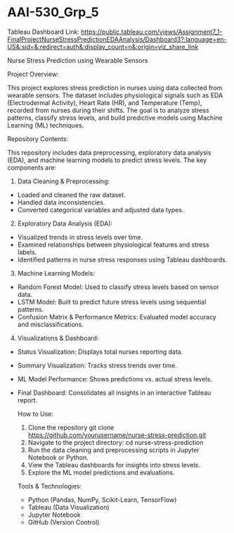 # AAI-530_Grp_5

Tableau Dashboard Link:  https://public.tableau.com/views/Assignment7_1-FinalProjectNurseStressPredictionEDAAnalysis/Dashboard3?:language=en-US&:sid=&:redirect=auth&:display_count=n&:origin=viz_share_link


Nurse Stress Prediction using Wearable Sensors

Project Overview: 

This project explores stress prediction in nurses using data collected from wearable sensors. The dataset includes physiological signals such as EDA (Electrodermal Activity), Heart Rate (HR), and Temperature (Temp), recorded from nurses during their shifts. The goal is to analyze stress patterns, classify stress levels, and build predictive models using Machine Learning (ML) techniques.

Repository Contents:

This repository includes data preprocessing, exploratory data analysis (EDA), and machine learning models to predict stress levels. The key components are:

1. Data Cleaning & Preprocessing:
  * Loaded and cleaned the raw dataset.
  * Handled data inconsistencies.
  * Converted categorical variables and adjusted data types.
2. Exploratory Data Analysis (EDA):
  * Visualized trends in stress levels over time.
  * Examined relationships between physiological features and stress labels.
  * Identified patterns in nurse stress responses using Tableau dashboards.
3. Machine Learning Models:
  * Random Forest Model: Used to classify stress levels based on sensor data.
  * LSTM Model: Built to predict future stress levels using sequential patterns.
  * Confusion Matrix & Performance Metrics: Evaluated model accuracy and misclassifications.
4. Visualizations & Dashboard:
  * Status Visualization: Displays total nurses reporting data.
  * Summary Visualization: Tracks stress trends over time.
  * ML Model Performance: Shows predictions vs. actual stress levels.
  * Final Dashboard: Consolidates all insights in an interactive Tableau report.

    How to Use:
    1. Clone the repository
       git clone https://github.com/yourusername/nurse-stress-prediction.git
    2. Navigate to the project directory:
       cd nurse-stress-prediction
    3. Run the data cleaning and preprocessing scripts in Jupyter Notebook or Python.
    4. View the Tableau dashboards for insights into stress levels.
    5. Explore the ML model predictions and evaluations.
   
    Tools & Technologies:
      * Python (Pandas, NumPy, Scikit-Learn, TensorFlow)
      * Tableau (Data Visualization)
      * Jupyter Notebook
      * GitHub (Version Control)
